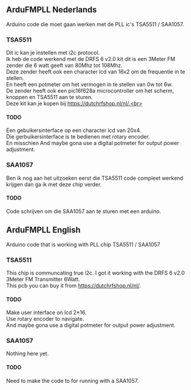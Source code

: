## ArduFMPLL Nederlands ##

Arduino code die moet gaan werken met de PLL ic's TSA5511 / SAA1057.

### TSA5511 ###

Dit ic kan je instellen met i2c protocol.<br>
Ik heb de code werkend met de DRFS 6 v2.0 kit dit is een 3Meter FM zender die 6 watt geeft van 80Mhz tot 108Mhz.<br>
Deze zender heeft ook een character lcd van 16x2 om de frequentie in te stellen.<br>
En heeft een potmeter om het vermogen in te stellen van 0w tot 6w.<br>
De zender heeft ook een pic16f628a microcontroller om het scherm, knoppen en TSA5511 aan te sturen.<br>
Deze kit kan je kopen bij https://dutchrfshop.nl/nl/.<br>

#### TODO ####

Een gebuikersinterface op een character lcd van 20x4.<br>
Die gerbuikersinterface is te bedienen met rotary encoder.<br>
En misschien And maybe gona use a digital potmeter for output power adjustment.

### SAA1057 ###

Ben ik nog aan het uitzoeken eerst die TSA5511 code compleet werkend krijgen dan ga ik met deze chip verder.

#### TODO ####

Code schrijven om die SAA1057 aan te sturen met een arduino.






## ArduFMPLL English ##

Arduino code that is working with PLL chip TSA5511 / SAA1057

### TSA5511 ###

This chip is communcating true i2c.
I got it working with the DRFS 6 v2.0 3Meter FM Transmitter 6Watt.<br>
This pcb you can buy it from https://dutchrfshop.nl/nl/.

#### TODO ####

Make user interface on lcd 2*16.<br>
Use rotary encoder to navigate.<br>
And maybe gona use a digital potmeter for output power adjustment.

### SAA1057 ###

Nothing here yet.

#### TODO ####

Need to make the code to for running with a SAA1057.

